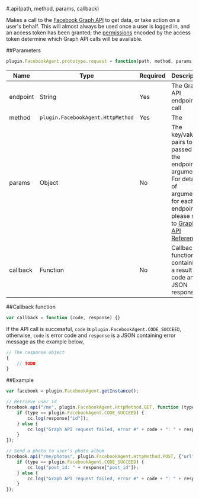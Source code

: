 #.api(path, method, params, callback)

Makes a call to the [Facebook Graph API](http://developers.facebook.com/docs/reference/api/) to get data, or take action on a user's behalf. This will almost always be used once a user is logged in, and an access token has been granted; the [permissions](https://developers.facebook.com/docs/facebook-login/permissions/) encoded by the access token determine which Graph API calls will be available.

##Parameters

```javascript
plugin.FacebookAgent.prototype.request = function(path, method, params, callback){}
```

|Name|Type|Required|Description|
|----|----|--------|-----------|
|endpoint|String|Yes|The Graph API endpoint to call|
|method|`plugin.FacebookAgent.HttpMethod`|Yes|The|HTTP method to use in the call, one of `plugin.FacebookAgent.HttpMethod.GET`, `plugin.FacebookAgent.HttpMethod.POST`, `plugin.FacebookAgent.HttpMethod.DELETE`.|
|params|Object|No|The key/value pairs to be passed to the endpoint as arguments. For details of arguments for each endpoint, please refer to [Graph API Reference](https://developers.facebook.com/docs/graph-api/reference/)|
|callback|Function|No|Callback function containing a result code and a JSON response.|

##Callback function

```javascript
var callback = function (code, response) {}
```

If the API call is successful, `code` is `plugin.FacebookAgent.CODE_SUCCEED`, otherwise, `code` is error code and `response` is a JSON containing error message as the example below,

```javascript
// The response object 
{
    // TODO
}
```

##Example

```javascript
var facebook = plugin.FacebookAgent.getInstance();

// Retrieve user id
facebook.api("/me", plugin.FacebookAgent.HttpMethod.GET, function (type, response) {
    if (type == plugin.FacebookAgent.CODE_SUCCEED) {
        cc.log(response["id"]);
    } else {
        cc.log("Graph API request failed, error #" + code + ": " + response);
    }
});

// Send a photo to user's photo album
facebook.api("/me/photos", plugin.FacebookAgent.HttpMethod.POST, {"url": "http://files.cocos2d-x.org/images/orgsite/logo.png"}, function (type, response) {
    if (type == plugin.FacebookAgent.CODE_SUCCEED) {
        cc.log("post_id: " + response["post_id"]);
    } else {
        cc.log("Graph API request failed, error #" + code + ": " + response);
    }
});

```
